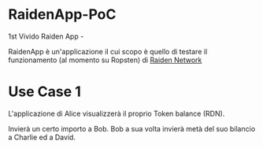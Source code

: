 # RaidenApp-PoC
1st Vivido Raiden App - 

RaidenApp è un'applicazione il cui scopo è quello di testare il funzionamento (al momento su Ropsten) di [Raiden Network](https://github.com/raiden-network/raiden)


# Use Case 1
L'applicazione di Alice visualizzerà il proprio Token balance (RDN).

Invierà un certo importo a Bob.
Bob a sua volta invierà metà del suo bilancio a Charlie ed a David.


